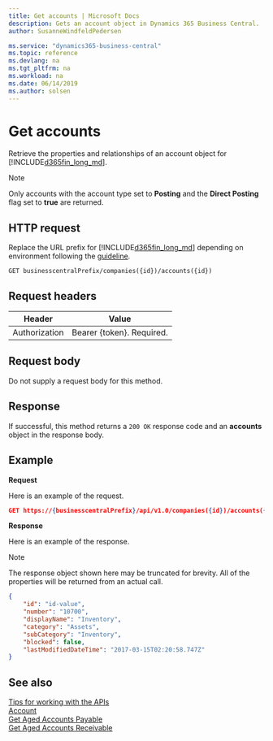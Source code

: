 ```yaml
---
title: Get accounts | Microsoft Docs
description: Gets an account object in Dynamics 365 Business Central.
author: SusanneWindfeldPedersen

ms.service: "dynamics365-business-central"
ms.topic: reference
ms.devlang: na
ms.tgt_pltfrm: na
ms.workload: na
ms.date: 06/14/2019
ms.author: solsen
---
```


# Get accounts
Retrieve the properties and relationships of an account object for [!INCLUDE[d365fin_long_md](../../includes/d365fin_long_md.md)]. 

> [!NOTE]  
> Only accounts with the account type set to **Posting** and the **Direct Posting** flag set to **true** are returned.

## HTTP request
Replace the URL prefix for [!INCLUDE[d365fin_long_md](../../includes/d365fin_long_md.md)] depending on environment following the [guideline](../../v1.0/endpoints-apis-for-dynamics.md).
```
GET businesscentralPrefix/companies({id})/accounts({id})
```

## Request headers

|Header|Value|
|------|-----|
|Authorization  |Bearer {token}. Required. |

## Request body
Do not supply a request body for this method.

## Response
If successful, this method returns a ```200 OK``` response code and an **accounts** object in the response body.

## Example

**Request**

Here is an example of the request.
```json
GET https://{businesscentralPrefix}/api/v1.0/companies({id})/accounts({id})
```

**Response**

Here is an example of the response. 

> [!NOTE]  
>   The response object shown here may be truncated for brevity. All of the properties will be returned from an actual call.

```json
{
    "id": "id-value",
    "number": "10700",
    "displayName": "Inventory",
    "category": "Assets",
    "subCategory": "Inventory",
    "blocked": false,
    "lastModifiedDateTime": "2017-03-15T02:20:58.747Z"
}
```


## See also
[Tips for working with the APIs](/dynamics365/business-central/dev-itpro/developer/devenv-connect-apps-tips)  
[Account](../resources/dynamics_account.md)  
[Get Aged Accounts Payable](dynamics_agedaccountspayable_get.md)  
[Get Aged Accounts Receivable](dynamics_agedaccountsreceivable_get.md)  
